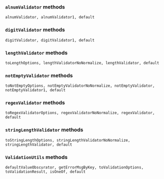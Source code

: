 ### `alnumValidator` methods
 ```
alnumValidator, alnumValidator1, default
```
### `digitValidator` methods
 ```
digitValidator, digitValidator1, default
```
### `lengthValidator` methods
 ```
toLengthOptions, lengthValidatorNoNormalize, lengthValidator, default
```
### `notEmptyValidator` methods
 ```
toNotEmptyOptions, notEmptyValidatorNoNormalize, notEmptyValidator,
notEmptyValidator1, default
```
### `regexValidator` methods
 ```
toRegexValidatorOptions, regexValidatorNoNormalize, regexValidator,
default
```
### `stringLengthValidator` methods
 ```
toStringLengthOptions, stringLengthValidatorNoNormalize,
stringLengthValidator, default
```
### `ValidationUtils` methods
 ```
defaultValueObscurator, getErrorMsgByKey, toValidationOptions,
toValidationResult, isOneOf, default
```
